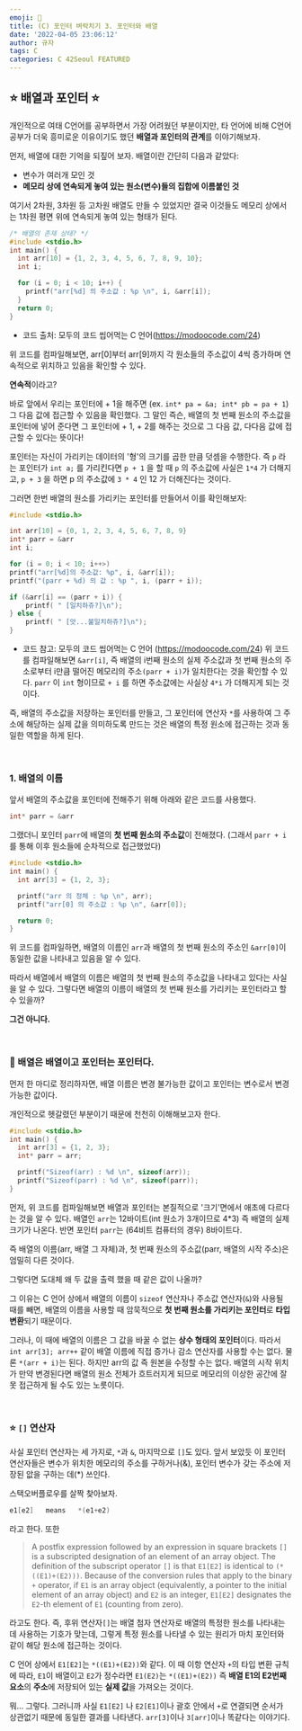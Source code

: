 ```yaml
---
emoji: 🌱
title: (C) 포인터 벼락치기 3. 포인터와 배열
date: '2022-04-05 23:06:12'
author: 규자
tags: C
categories: C 42Seoul FEATURED
---
```


## ⭐️ 배열과 포인터 ⭐️
개인적으로 여태 C언어를 공부하면서 가장 어려웠던 부분이지만, 타 언어에 비해 C언어 공부가 더욱 흥미로운 이유이기도 했던 **배열과 포인터의 관계**를 이야기해보자. 

먼저, 배열에 대한 기억을 되짚어 보자. 배열이란 간단히 다음과 같았다:
- 변수가 여러개 모인 것
- **메모리 상에 연속되게 놓여 있는 원소(변수)들의 집합에 이름붙인 것**

여기서 2차원, 3차원 등 고차원 배열도 만들 수 있었지만 결국 이것들도 메모리 상에서는 1차원 평면 위에 연속되게 놓여 있는 형태가 된다.

```cpp
/* 배열의 존재 상태? */
#include <stdio.h>
int main() {
  int arr[10] = {1, 2, 3, 4, 5, 6, 7, 8, 9, 10};
  int i;

  for (i = 0; i < 10; i++) {
    printf("arr[%d] 의 주소값 : %p \n", i, &arr[i]);
  }
  return 0;
}
```
- 코드 출처: 모두의 코드 씹어먹는 C 언어(https://modoocode.com/24)

위 코드를 컴파일해보면, arr[0]부터 arr[9]까지 각 원소들의 주소값이 4씩 증가하며 연속적으로 위치하고 있음을 확인할 수 있다.

**연속적**이라고?

바로 앞에서 우리는 포인터에 + 1을 해주면 (ex. `int* pa = &a; int* pb = pa + 1`) 그 다음 값에 접근할 수 있음을 확인했다. 그 말인 즉슨, 배열의 첫 번째 원소의 주소값을 포인터에 넣어 준다면 그 포인터에 + 1, + 2를 해주는 것으로 그 다음 값, 다다음 값에 접근할 수 있다는 뜻이다!

포인터는 자신이 가리키는 데이터의 '형'의 크기를 곱한 만큼 덧셈을 수행한다. 즉 `p` 라는 포인터가 `int a;` 를 가리킨다면 `p + 1` 을 할 때 `p` 의 주소값에 사실은 `1*4` 가 더해지고, `p + 3` 을 하면 p 의 주소값에 `3 * 4` 인 12 가 더해진다는 것이다.

그러면 한번 배열의 원소를 가리키는 포인터를 만들어서 이를 확인해보자:
```cpp
#include <stdio.h>

int arr[10] = {0, 1, 2, 3, 4, 5, 6, 7, 8, 9}
int* parr = &arr
int i;

for (i = 0; i < 10; i++>)
printf("arr[%d]의 주소값: %p", i, &arr[i]);
printf("(parr + %d) 의 값 : %p ", i, (parr + i));

if (&arr[i] == (parr + i)) {
    printf( " [일치하쥬?]\n");
} else {
    printf( " [앗...불일치하쥬?]\n");
}
```
- 코드 참고: 모두의 코드 씹어먹는 C 언어 (https://modoocode.com/24)
위 코드를 컴파일해보면 `&arr[i]`, 즉 배열의 i번째 원소의 실제 주소값과 첫 번째 원소의 주소로부터 i만큼 떨어진 메모리의 주소`(parr + i)`가 일치한다는 것을 확인할 수 있다. `parr` 이 `int` 형이므로 `+ i` 를 하면 주소값에는 사실상 `4*i` 가 더해지게 되는 것이다.

즉, 배열의 주소값을 저장하는 포인터를 만들고, 그 포인터에 연산자 `*`를 사용하여 그 주소에 해당하는 실제 값을 의미하도록 만드는 것은 배열의 특정 원소에 접근하는 것과 동일한 역할을 하게 된다.

<br/>

### 1. 배열의 이름
앞서 배열의 주소값을 포인터에 전해주기 위해 아래와 같은 코드를 사용했다.
```cpp
int* parr = &arr
```
그랬더니 포인터 `parr`에 배열의 **첫 번째 원소의 주소값**이 전해졌다. (그래서 `parr + i`를 통해 이후 원소들에 순차적으로 접근했었다)

```cpp
#include <stdio.h>
int main() {
  int arr[3] = {1, 2, 3};

  printf("arr 의 정체 : %p \n", arr);
  printf("arr[0] 의 주소값 : %p \n", &arr[0]);

  return 0;
}
```
위 코드를 컴파일하면, 배열의 이름인 `arr`과 배열의 첫 번째 원소의 주소인 `&arr[0]`이 동일한 값을 나타내고 있음을 알 수 있다.

따라서 배열에서 배열의 이름은 배열의 첫 번째 원소의 주소값을 나타내고 있다는 사실을 알 수 있다. 그렇다면 배열의 이름이 배열의 첫 번째 원소를 가리키는 포인터라고 할 수 있을까?

**그건 아니다.**

<br/>

### 📌 배열은 배열이고 포인터는 포인터다.

먼저 한 마디로 정리하자면, 배열 이름은 변경 불가능한 값이고 포인터는 변수로서 변경 가능한 값이다.

개인적으로 헷갈렸던 부분이기 때문에 천천히 이해해보고자 한다. 

```cpp
#include <stdio.h>
int main() {
  int arr[3] = {1, 2, 3};
  int* parr = arr;

  printf("Sizeof(arr) : %d \n", sizeof(arr));
  printf("Sizeof(parr) : %d \n", sizeof(parr));
}
```
먼저, 위 코드를 컴파일해보면 배열과 포인터는 본질적으로 '크기'면에서 애초에 다르다는 것을 알 수 있다. 배열인 `arr`는 12바이트(int 원소가 3개이므로 4*3) 즉 배열의 실제 크기가 나온다. 반면 포인터 `parr`는 (64비트 컴퓨터의 경우) 8바이트다.

즉 배열의 이름(arr, 배열 그 자체)과, 첫 번째 원소의 주소값(parr, 배열의 시작 주소)은 엄밀히 다른 것이다.

그렇다면 도대체 왜 두 값을 출력 했을 때 같은 값이 나올까?

그 이유는 C 언어 상에서 배열의 이름이 `sizeof` 연산자나 주소값 연산자(`&`)와 사용될 때를 빼면, 배열의 이름을 사용할 때 암묵적으로 **첫 번째 원소를 가리키는 포인터**로 **타입 변환**되기 때문이다.

그러나, 이 때에 배열의 이름은 그 값을 바꿀 수 없는 **상수 형태의 포인터**이다. 따라서 `int arr[3]; arr++` 같이 배열 이름에 직접 증가나 감소 연산자를 사용할 수는 없다. 물론 `*(arr + i)`는 된다. 하지만 arr의 값 즉 원본을 수정할 수는 없다. 배열의 시작 위치가 만약 변경된다면 배열의 원소 전체가 흐트러지게 되므로 메모리의 이상한 공간에 잘못 접근하게 될 수도 있는 노릇이다.

<br/>

### ⭐️ `[]` 연산자

사실 포인터 연산자는 세 가지로, `*`과 `&`, 마지막으로 `[]`도 있다. 앞서 보았듯 이 포인터 연산자들은 변수가 위치한 메모리의 주소를 구하거나(&), 포인터 변수가 갖는 주소에 저장된 앖을 구하는 데(*) 쓰인다. 

스택오버플로우를 살짝 찾아보자.
```cpp
e1[e2]   means   *(e1+e2)
```
라고 한다. 또한
> A postfix expression followed by an expression in square brackets `[]` is a subscripted designation of an element of an array object. The definition of the subscript operator `[]` is that `E1[E2]` is identical to `(*((E1)+(E2)))`. Because of the conversion rules that apply to the binary `+` operator, if `E1` is an array object (equivalently, a pointer to the initial element of an array object) and `E2` is an integer, `E1[E2]` designates the `E2`-th element of `E1` (counting from zero).

라고도 한다. 즉, 후위 연산자`[]`는 배열 첨자 연산자로 배열의 특정한 원소를 나타내는 데 사용하는 기호가 맞는데, 그렇게 특정 원소를 나타낼 수 있는 원리가 마치 포인터와 같이 해당 원소에 접근하는 것이다.

C 언어 상에서 `E1[E2]`는 `*((E1)+(E2))`와 같다. 이 때 이항 연산자 `+`의 타입 변환 규칙에 따라, `E1`이 배열이고 `E2`가 정수라면 `E1(E2)`는 `*((E1)+(E2))` 즉 **배열 E1의 E2번째 요소**의 **주소**에 저장되어 있는 **실제 값**을 가져오는 것이다.

뭐... 그렇다. 그러니까 사실 `E1[E2]` 나 `E2[E1]`이나 괄호 안에서 `+`로 연결되면 순서가 상관없기 때문에 동일한 결과를 나타낸다. `arr[3]`이나 `3[arr]`이나 똑같다는 이야기다.

```toc
```
